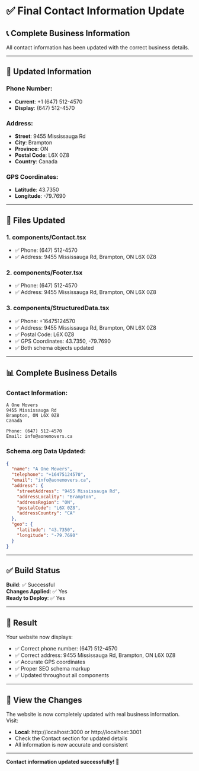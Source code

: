 # ✅ Final Contact Information Update

## 📞 Complete Business Information

All contact information has been updated with the correct business details.

---

## 📍 Updated Information

### Phone Number:
- **Current**: +1 (647) 512-4570
- **Display**: (647) 512-4570

### Address:
- **Street**: 9455 Mississauga Rd
- **City**: Brampton
- **Province**: ON
- **Postal Code**: L6X 0Z8
- **Country**: Canada

### GPS Coordinates:
- **Latitude**: 43.7350
- **Longitude**: -79.7690

---

## 🔄 Files Updated

### 1. **components/Contact.tsx**
- ✅ Phone: (647) 512-4570
- ✅ Address: 9455 Mississauga Rd, Brampton, ON L6X 0Z8

### 2. **components/Footer.tsx**
- ✅ Phone: (647) 512-4570
- ✅ Address: 9455 Mississauga Rd, Brampton, ON L6X 0Z8

### 3. **components/StructuredData.tsx**
- ✅ Phone: +16475124570
- ✅ Address: 9455 Mississauga Rd, Brampton, ON L6X 0Z8
- ✅ Postal Code: L6X 0Z8
- ✅ GPS Coordinates: 43.7350, -79.7690
- ✅ Both schema objects updated

---

## 📊 Complete Business Details

### Contact Information:
```
A One Movers
9455 Mississauga Rd
Brampton, ON L6X 0Z8
Canada

Phone: (647) 512-4570
Email: info@aonemovers.ca
```

### Schema.org Data Updated:
```json
{
  "name": "A One Movers",
  "telephone": "+16475124570",
  "email": "info@aonemovers.ca",
  "address": {
    "streetAddress": "9455 Mississauga Rd",
    "addressLocality": "Brampton",
    "addressRegion": "ON",
    "postalCode": "L6X 0Z8",
    "addressCountry": "CA"
  },
  "geo": {
    "latitude": "43.7350",
    "longitude": "-79.7690"
  }
}
```

---

## ✅ Build Status

**Build**: ✅ Successful  
**Changes Applied**: ✅ Yes  
**Ready to Deploy**: ✅ Yes  

---

## 🎯 Result

Your website now displays:
- ✅ Correct phone number: (647) 512-4570
- ✅ Correct address: 9455 Mississauga Rd, Brampton, ON L6X 0Z8
- ✅ Accurate GPS coordinates
- ✅ Proper SEO schema markup
- ✅ Updated throughout all components

---

## 📱 View the Changes

The website is now completely updated with real business information. Visit:
- **Local**: http://localhost:3000 or http://localhost:3001
- Check the Contact section for updated details
- All information is now accurate and consistent

---

**Contact information updated successfully! 🎉**

